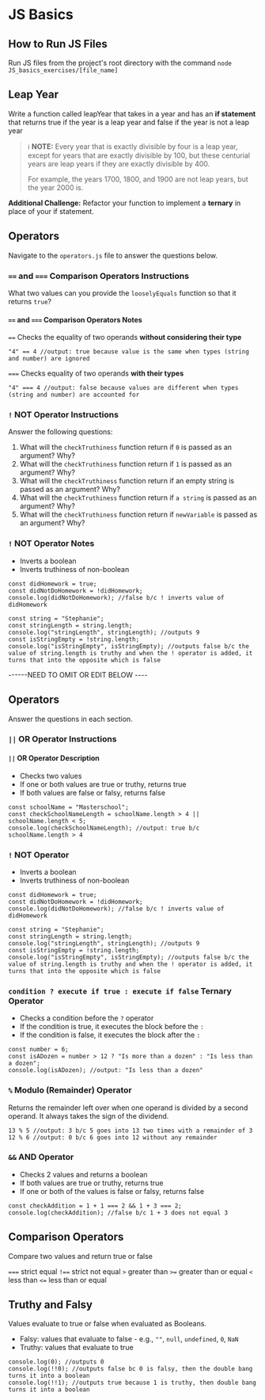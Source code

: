 # JS Basics

## How to Run JS Files

Run JS files from the project's root directory with the command `node JS_basics_exercises/[file_name]`

## Leap Year

Write a function called leapYear that takes in a year and has an **if statement** that returns true if the year is a leap year and false if the year is not a leap year

> ℹ️ **NOTE:** Every year that is exactly divisible by four is a leap year, except for years that are exactly divisible by 100, but these centurial years are leap years if they are exactly divisible by 400.
>
> For example, the years 1700, 1800, and 1900 are not leap years, but the year 2000 is.

**Additional Challenge:** Refactor your function to implement a **ternary** in place of your if statement.

## Operators

Navigate to the `operators.js` file to answer the questions below.

### `==` and `===` Comparison Operators Instructions

What two values can you provide the `looselyEquals` function so that it returns `true`?

#### `==` and `===` Comparison Operators Notes

`==` Checks the equality of two operands **without considering their type**

```
"4" == 4 //output: true because value is the same when types (string and number) are ignored
```

`===` Checks equality of two operands **with their types**

```
"4" === 4 //output: false because values are different when types (string and number) are accounted for
```

### `!` NOT Operator Instructions

Answer the following questions:

1. What will the `checkTruthiness` function return if `0` is passed as an argument? Why?
2. What will the `checkTruthiness` function return if `1` is passed as an argument? Why?
3. What will the `checkTruthiness` function return if an empty string is passed as an argument? Why?
4. What will the `checkTruthiness` function return if `a string` is passed as an argument? Why?
5. What will the `checkTruthiness` function return if `newVariable` is passed as an argument? Why?

### `!` NOT Operator Notes

- Inverts a boolean
- Inverts truthiness of non-boolean

```
const didHomework = true;
const didNotDoHomework = !didHomework;
console.log(didNotDoHomework); //false b/c ! inverts value of didHomework
```

```
const string = "Stephanie";
const stringLength = string.length;
console.log("stringLength", stringLength); //outputs 9
const isStringEmpty = !string.length;
console.log("isStringEmpty", isStringEmpty); //outputs false b/c the value of string.length is truthy and when the ! operator is added, it turns that into the opposite which is false
```

------NEED TO OMIT OR EDIT BELOW ----

## Operators

Answer the questions in each section.

### `||` OR Operator Instructions

#### `||` OR Operator Description

- Checks two values
- If one or both values are true or truthy, returns true
- If both values are false or falsy, returns false

```
const schoolName = "Masterschool";
const checkSchoolNameLength = schoolName.length > 4 || schoolName.length < 5;
console.log(checkSchoolNameLength); //output: true b/c schoolName.length > 4
```

### `!` NOT Operator

- Inverts a boolean
- Inverts truthiness of non-boolean

```
const didHomework = true;
const didNotDoHomework = !didHomework;
console.log(didNotDoHomework); //false b/c ! inverts value of didHomework
```

```
const string = "Stephanie";
const stringLength = string.length;
console.log("stringLength", stringLength); //outputs 9
const isStringEmpty = !string.length;
console.log("isStringEmpty", isStringEmpty); //outputs false b/c the value of string.length is truthy and when the ! operator is added, it turns that into the opposite which is false
```

### `condition ? execute if true : execute if false` Ternary Operator

- Checks a condition before the `?` operator
- If the condition is true, it executes the block before the `:`
- If the condition is false, it executes the block after the `:`

```
const number = 6;
const isADozen = number > 12 ? "Is more than a dozen" : "Is less than a dozen";
console.log(isADozen); //output: "Is less than a dozen"
```

### `%` Modulo (Remainder) Operator

Returns the remainder left over when one operand is divided by a second operand. It always takes the sign of the dividend.

```
13 % 5 //output: 3 b/c 5 goes into 13 two times with a remainder of 3
12 % 6 //output: 0 b/c 6 goes into 12 without any remainder
```

### `&&` AND Operator

- Checks 2 values and returns a boolean
- If both values are true or truthy, returns true
- If one or both of the values is false or falsy, returns false

```
const checkAddition = 1 + 1 === 2 && 1 + 3 === 2;
console.log(checkAddition); //false b/c 1 + 3 does not equal 3
```

## Comparison Operators

Compare two values and return true or false

`===` strict equal
`!==` strict not equal
`>` greater than
`>=` greater than or equal
`<` less than
`<=` less than or equal

## Truthy and Falsy

Values evaluate to true or false when evaluated as Booleans.

- Falsy: values that evaluate to false - e.g., `""`, `null`, `undefined`, `0`, `NaN`
- Truthy: values that evaluate to true

```
console.log(0); //outputs 0
console.log(!!0); //outputs false bc 0 is falsy, then the double bang turns it into a boolean
console.log(!!1); //outputs true because 1 is truthy, then double bang turns it into a boolean
```
